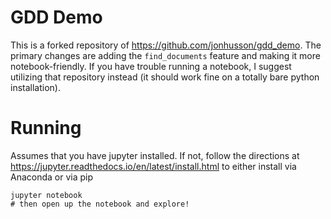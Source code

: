 # GDD Demo

This is a forked repository of https://github.com/jonhusson/gdd_demo. The
primary changes are adding the `find_documents` feature and making it more
notebook-friendly. If you have trouble running a notebook, I suggest utilizing
that repository instead (it should work fine on a totally bare python
installation).

# Running

Assumes that you have jupyter installed. If not, follow the directions at
https://jupyter.readthedocs.io/en/latest/install.html to either install via
Anaconda or via pip

```
jupyter notebook
# then open up the notebook and explore!
```
